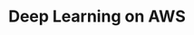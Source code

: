 ---
title: "Deep Learning on AWS"
courseThumb: images/courses/aws.jpg
# page title background image
bg_image: ""
# meta description
description : "Learn how to use MXNet and SageMaker to train and deploy deep learning models on AWS."
---